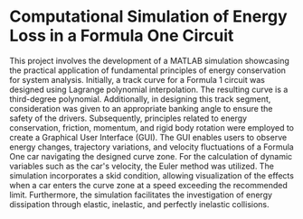 # Computational Simulation of Energy Loss in a Formula One Circuit

This project involves the development of a MATLAB simulation showcasing the practical application of fundamental principles of energy conservation for system analysis. Initially, a track curve for a Formula 1 circuit was designed using Lagrange polynomial interpolation. The resulting curve is a third-degree polynomial. Additionally, in designing this track segment, consideration was given to an appropriate banking angle to ensure the safety of the drivers. Subsequently, principles related to energy conservation, friction, momentum, and rigid body rotation were employed to create a Graphical User Interface (GUI). The GUI enables users to observe energy changes, trajectory variations, and velocity fluctuations of a Formula One car navigating the designed curve zone. For the calculation of dynamic variables such as the car's velocity, the Euler method was utilized. The simulation incorporates a skid condition, allowing visualization of the effects when a car enters the curve zone at a speed exceeding the recommended limit. Furthermore, the simulation facilitates the investigation of energy dissipation through elastic, inelastic, and perfectly inelastic collisions.
